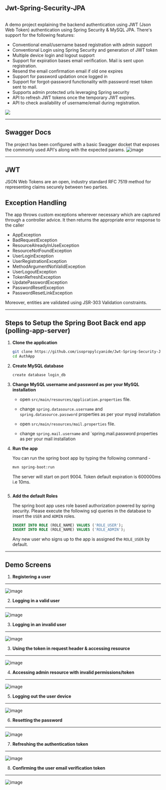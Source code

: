 ## Jwt-Spring-Security-JPA ##
<a href="https://sourcerer.io/isopropylcyanide"><img src="https://img.shields.io/badge/Java-187%20commits-orange.svg" alt=""></a>

A demo project explaining the backend authentication using JWT (Json Web Token) authentication using Spring Security &amp; MySQL JPA.
There's support for the following features:

* Conventional email/username based registration with admin support
* Conventional Login using Spring Security and generation of JWT token
* Multiple device login and logout support
* Support for expiration bases email verification. Mail is sent upon registration. 
* Resend the email confirmation email if old one expires
* Support for password updation once logged in
* Support for forgot-password functionality with password reset token sent to mail.
* Supports admin protected urls leveraging Spring security
* API to refresh JWT tokens once the temporary JWT expires. 
* API to check availability of username/email during registration.

![](https://cdn-images-1.medium.com/max/1334/1*7T41R0dSLEzssIXPHpvimQ.png)

---

## Swagger Docs ##
The project has been configured with a basic Swagger docket that exposes the commonly used API's along with the expected params.
![image](https://user-images.githubusercontent.com/12872673/45046897-24ded880-b095-11e8-8930-7b678e2843bb.png)


---

## JWT ##
JSON Web Tokens are an open, industry standard RFC 7519 method for representing claims securely between two parties.



## Exception Handling ##
The app throws custom exceptions wherever necessary which are captured through a controller advice. It then returns the appropriate error response to the caller
* AppException
* BadRequestException
* ResourceAlreadyInUseException
* ResourceNotFoundException
* UserLoginException
* UserRegistrationException
* MethodArgumentNotValidException
* UserLogoutException
* TokenRefreshException
* UpdatePasswordException
* PasswordResetException
* PasswordResetLinkException

Moreover, entities are validated using JSR-303 Validation constraints. 

---

## Steps to Setup the Spring Boot Back end app (polling-app-server)

1. **Clone the application**

	```bash
	git clone https://github.com/isopropylcyanide/Jwt-Spring-Security-JPA.git
	cd AuthApp
	```

2. **Create MySQL database**

	```bash
	create database login_db
	```

3. **Change MySQL username and password as per your MySQL installation**

	+ open `src/main/resources/application.properties` file.

	+ change `spring.datasource.username` and `spring.datasource.password` properties as per your mysql installation
	
	+ open `src/main/resources/mail.properties` file.

	+ change `spring.mail.username` and `spring.mail.password properties as per your mail installation

4. **Run the app**

	You can run the spring boot app by typing the following command -

	```bash
	mvn spring-boot:run
	```

	The server will start on port 9004. Token default expiration is 600000ms i.e 10ms.
	```
5. **Add the default Roles**
	
	The spring boot app uses role based authorization powered by spring security. Please execute the following sql queries in the database to insert the `USER` and `ADMIN` roles.

	```sql
    INSERT INTO ROLE (ROLE_NAME) VALUES ('ROLE_USER');
    INSERT INTO ROLE (ROLE_NAME) VALUES ('ROLE_ADMIN');
	```

	Any new user who signs up to the app is assigned the `ROLE_USER` by default.

---
## Demo Screens ##

1. **Registering a user**
---
![image](https://user-images.githubusercontent.com/12872673/44460909-841c0200-a62c-11e8-96b6-996b8de6b2b8.png)


2. **Logging in a valid user**
---
![image](https://user-images.githubusercontent.com/12872673/45047478-c155aa80-b096-11e8-96e8-d7872a92ee03.png)

3. **Logging in an invalid user**
---
![image](https://user-images.githubusercontent.com/12872673/44461046-03a9d100-a62d-11e8-8073-fb6b32cec3de.png)

3. **Using the token in request header & accessing resource**
---
![image](https://user-images.githubusercontent.com/12872673/44461090-2e942500-a62d-11e8-8f05-8ecd1d2828e3.png)

4. **Accessing admin resource with invalid permissions/token**
---
![image](https://user-images.githubusercontent.com/12872673/44461159-68fdc200-a62d-11e8-9a8c-95a9c84d52cd.png)

5. **Logging out the user device**
---
![image](https://user-images.githubusercontent.com/12872673/45047550-f3ffa300-b096-11e8-8520-3eae03b6ef78.png)

6. **Resetting the password**
---
![image](https://user-images.githubusercontent.com/12872673/45047624-3628e480-b097-11e8-944f-c88b1cd0c231.png)

7. **Refreshing the authentication token**
---
![image](https://user-images.githubusercontent.com/12872673/45047676-5bb5ee00-b097-11e8-84d4-2dbbe1489157.png)

8. **Confirming the user email verification token**
---
![image](https://user-images.githubusercontent.com/12872673/45047715-76886280-b097-11e8-9ea6-e0c649eb6cbd.png)


